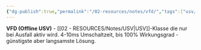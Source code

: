 ```yaml
---
{"dg-publish":true,"permalink":"/02-resources/notes/vfd/","tags":["usv/offline","elektrotechnik/strom/notfall"],"noteIcon":"","updated":"2025-10-29T12:59:11.159+01:00"}
---
```



**VFD (Offline USV)** - [[02 - RESOURCES/Notes/USV\|USV]]-Klasse die nur bei Ausfall aktiv wird.
4-10ms Umschaltzeit, bis 100% Wirkungsgrad - günstigste aber langsamste Lösung.